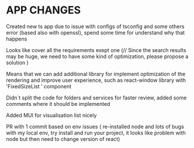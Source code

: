 # APP CHANGES

Created new ts app due to issue with configs of tsconfig and some others error  (based also with openssl), spend some time for understand why that happens 

Looks like cover all the requirements exept one (// Since the search results may be huge, we need to have some kind of optimization, please propose a solution )

Means that we can add additional library for implement optimization of  the rendering and improve user experience, such as react-window library with 'FixedSizeList ' component 

Didn`t split the code for folders and services for faster review, added some comments where it should be implemented 

Added MUI for visualisation list nicely

PR with 1 commit based on env issues ( re-installed node and lots of bugs with my local env, try install and run your project, it looks like problem with node but then need to change version of react)